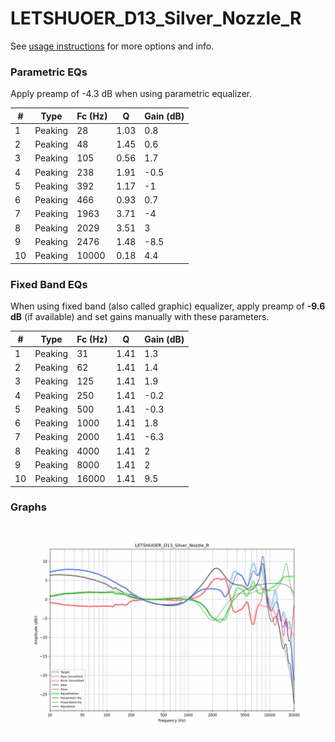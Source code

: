 # LETSHUOER_D13_Silver_Nozzle_R
See [usage instructions](https://github.com/jaakkopasanen/AutoEq#usage) for more options and info.

### Parametric EQs
Apply preamp of -4.3 dB when using parametric equalizer.

|   # | Type    |   Fc (Hz) |    Q |   Gain (dB) |
|-----|---------|-----------|------|-------------|
|   1 | Peaking |        28 | 1.03 |         0.8 |
|   2 | Peaking |        48 | 1.45 |         0.6 |
|   3 | Peaking |       105 | 0.56 |         1.7 |
|   4 | Peaking |       238 | 1.91 |        -0.5 |
|   5 | Peaking |       392 | 1.17 |        -1   |
|   6 | Peaking |       466 | 0.93 |         0.7 |
|   7 | Peaking |      1963 | 3.71 |        -4   |
|   8 | Peaking |      2029 | 3.51 |         3   |
|   9 | Peaking |      2476 | 1.48 |        -8.5 |
|  10 | Peaking |     10000 | 0.18 |         4.4 |

### Fixed Band EQs
When using fixed band (also called graphic) equalizer, apply preamp of **-9.6 dB** (if available) and set gains manually with these parameters.

|   # | Type    |   Fc (Hz) |    Q |   Gain (dB) |
|-----|---------|-----------|------|-------------|
|   1 | Peaking |        31 | 1.41 |         1.3 |
|   2 | Peaking |        62 | 1.41 |         1.4 |
|   3 | Peaking |       125 | 1.41 |         1.9 |
|   4 | Peaking |       250 | 1.41 |        -0.2 |
|   5 | Peaking |       500 | 1.41 |        -0.3 |
|   6 | Peaking |      1000 | 1.41 |         1.8 |
|   7 | Peaking |      2000 | 1.41 |        -6.3 |
|   8 | Peaking |      4000 | 1.41 |         2   |
|   9 | Peaking |      8000 | 1.41 |         2   |
|  10 | Peaking |     16000 | 1.41 |         9.5 |

### Graphs
![](./LETSHUOER_D13_Silver_Nozzle_R.png)
